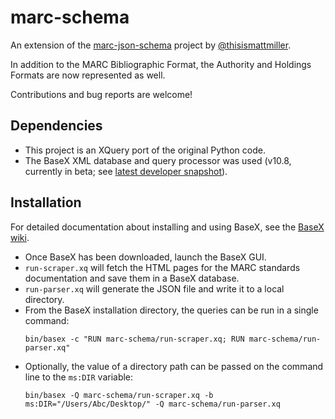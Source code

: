 # marc-schema


An extension of the [marc-json-schema](https://github.com/thisismattmiller/marc-json-schema) project by [@thisismattmiller](https://github.com/thisismattmiller).

In addition to the MARC Bibliographic Format, the Authority and Holdings Formats are now represented as well.

Contributions and bug reports are welcome!

## Dependencies
* This project is an XQuery port of the original Python code.
* The BaseX XML database and query processor was used (v10.8, currently in beta; see [latest developer snapshot](https://files.basex.org/releases/latest/)).

## Installation
For detailed documentation about installing and using BaseX, see the [BaseX wiki](http://docs.basex.org/wiki/Main_Page).

* Once BaseX has been downloaded, launch the BaseX GUI.
* `run-scraper.xq` will fetch the HTML pages for the MARC standards documentation and save them in a BaseX database. 
* `run-parser.xq` will generate the JSON file and write it to a local directory.
* From the BaseX installation directory, the queries can be run in a single command:
  ```
  bin/basex -c "RUN marc-schema/run-scraper.xq; RUN marc-schema/run-parser.xq"
  ```
* Optionally, the value of a directory path can be passed on the command line to the `ms:DIR` variable:
  ```
  bin/basex -Q marc-schema/run-scraper.xq -b ms:DIR="/Users/Abc/Desktop/" -Q marc-schema/run-parser.xq
  ```
  
